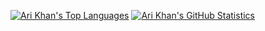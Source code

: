 [![Ari Khan's Top Languages](https://github-readme-stats.vercel.app/api/top-langs/?username=Proking4444&size_weight=1&count_weight=0&langs_count=24&layout=compact)](https://github.com/Proking4444)
[![Ari Khan's GitHub Statistics](https://github-readme-stats.vercel.app/api?username=Proking4444)](https://github.com/Proking4444)
#
